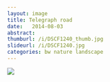 ```yaml
---
layout: image
title: Telegraph road
date:   2014-08-03
abstract: 
thumburl: /i/DSCF1240_thumb.jpg
slideurl: /i/DSCF1240.jpg
categories: bw nature landscape
---
```

![]({{site.url}}/i/DSCF1240.jpg)


